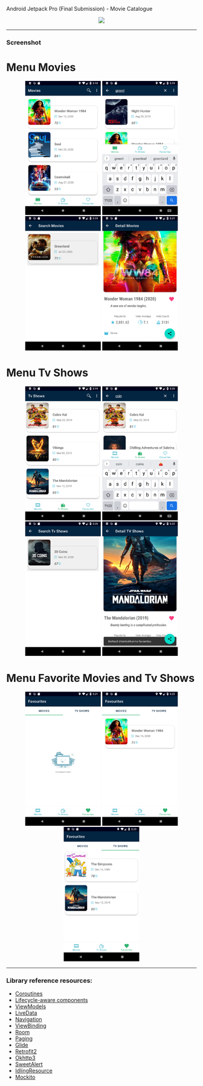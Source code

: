 Android Jetpack Pro (Final Submission) - Movie Catalogue

<p align="center">
  <img src="https://developer.android.com/topic/libraries/architecture/images/final-architecture.png" width="850">
</p>

--------------------------------------------------------------------------------------------
### Screenshot

# Menu Movies
<p align="center">
  <img src="https://raw.githubusercontent.com/wily13/MoviesDbApp/master/screenshot/menu_movies.png" width="200">
  <img src="https://raw.githubusercontent.com/wily13/MoviesDbApp/master/screenshot/menu_search_movies.png" width="200">
  <img src="https://raw.githubusercontent.com/wily13/MoviesDbApp/master/screenshot/result_search_movies.png" width="200">
  <img src="https://raw.githubusercontent.com/wily13/MoviesDbApp/master/screenshot/detail_movies_fav.png" width="200">
</p>

# Menu Tv Shows
<p align="center">
  <img src="https://raw.githubusercontent.com/wily13/MoviesDbApp/master/screenshot/menu_tvshows.png" width="200">
  <img src="https://raw.githubusercontent.com/wily13/MoviesDbApp/master/screenshot/menu_search_tvshows.png" width="200">
  <img src="https://raw.githubusercontent.com/wily13/MoviesDbApp/master/screenshot/result_search_tv.png" width="200">
  <img src="https://raw.githubusercontent.com/wily13/MoviesDbApp/master/screenshot/detail_tvshows_fav.png" width="200">
</p>


# Menu Favorite Movies and Tv Shows
<p align="center">
  <img src="https://raw.githubusercontent.com/wily13/MoviesDbApp/master/screenshot/menu_favorite_nodata.png" width="200">
  <img src="https://raw.githubusercontent.com/wily13/MoviesDbApp/master/screenshot/menu_fav_movies.png" width="200">
  <img src="https://raw.githubusercontent.com/wily13/MoviesDbApp/master/screenshot/menu_fav_tv.png" width="200">
</p>

--------------------------------------------------------------------------------------------
### Library reference resources:

- [Coroutines](https://kotlinlang.org/docs/reference/coroutines-overview.html)
- [Lifecycle-aware components](https://developer.android.com/topic/libraries/architecture/lifecycle)
- [ViewModels](https://developer.android.com/topic/libraries/architecture/viewmodel)
- [LiveData](https://developer.android.com/topic/libraries/architecture/livedata)
- [Navigation](https://developer.android.com/topic/libraries/architecture/navigation/)
- [ViewBinding](https://developer.android.com/topic/libraries/view-binding)
- [Room](https://developer.android.com/topic/libraries/architecture/room)
- [Paging](https://developer.android.com/topic/libraries/architecture/paging/)
- [Glide](https://github.com/bumptech/glide)
- [Retrofit2](https://github.com/square/retrofit)
- [Okhttp3](https://github.com/square/okhttp/tree/master/okhttp-logging-interceptor)
- [SweetAlert](https://github.com/F0RIS/sweet-alert-dialog)
- [IdlingResource](https://developer.android.com/training/testing/espresso/idling-resource)
- [Mockito](https://github.com/mockito/mockito)
